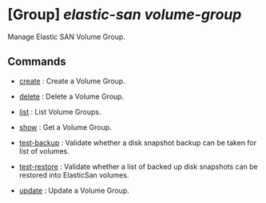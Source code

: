 # [Group] _elastic-san volume-group_

Manage Elastic SAN Volume Group.

## Commands

- [create](/Commands/elastic-san/volume-group/_create.md)
: Create a Volume Group.

- [delete](/Commands/elastic-san/volume-group/_delete.md)
: Delete a Volume Group.

- [list](/Commands/elastic-san/volume-group/_list.md)
: List Volume Groups.

- [show](/Commands/elastic-san/volume-group/_show.md)
: Get a Volume Group.

- [test-backup](/Commands/elastic-san/volume-group/_test-backup.md)
: Validate whether a disk snapshot backup can be taken for list of volumes.

- [test-restore](/Commands/elastic-san/volume-group/_test-restore.md)
: Validate whether a list of backed up disk snapshots can be restored into ElasticSan volumes.

- [update](/Commands/elastic-san/volume-group/_update.md)
: Update a Volume Group.
